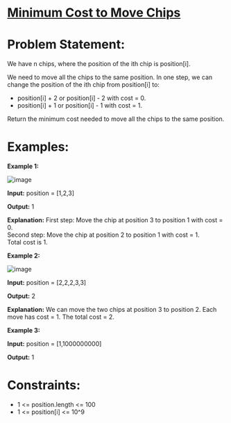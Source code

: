# [Minimum Cost to Move Chips](https://github.com/surya8980/Greedy_Problems/tree/main/MinimumCostToMoveChips)
# Problem Statement:
We have n chips, where the position of the ith chip is position[i].

We need to move all the chips to the same position. In one step, we can change the position of the ith chip from position[i] to:

- position[i] + 2 or position[i] - 2 with cost = 0.
- position[i] + 1 or position[i] - 1 with cost = 1.

Return the minimum cost needed to move all the chips to the same position.

 # Examples:

**Example 1:**

![image](https://github.com/user-attachments/assets/3f943e95-77ee-4885-a9b8-d419be787233)


**Input:** position = [1,2,3]

**Output:** 1

**Explanation:** First step: Move the chip at position 3 to position 1 with cost = 0.  
Second step: Move the chip at position 2 to position 1 with cost = 1.  
Total cost is 1.

**Example 2:**

![image](https://github.com/user-attachments/assets/f4150e21-7ed0-4b0b-826a-6b513fdcf871)

**Input:** position = [2,2,2,3,3]

**Output:** 2

**Explanation:** We can move the two chips at position  3 to position 2. Each move has cost = 1. The total cost = 2.

**Example 3:**

**Input:** position = [1,1000000000]

**Output:** 1 

# Constraints:

- 1 <= position.length <= 100
- 1 <= position[i] <= 10^9
